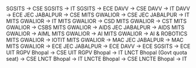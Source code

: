 SGSITS → CSE
SGSITS → IT
SGSITS → ECE
DAVV → CSE
DAVV → IT
DAVV → ECE
JEC JABALPUR → CSE
MITS GWALIOR → CSE
JEC JABALPUR → IT
MITS GWALIOR → IT
MITS GWALIOR → CSD
MITS GWALIOR → CST
MITS GWALIOR → CSBS
MITS GWALIOR → AIDS
JEC JABALPUR → AIDS
MITS GWALIOR → AIML
MITS GWALIOR → AI
MITS GWALIOR → AI & ROBOTICS
MITS GWALIOR → IOTIT
MITS GWALIOR → MAC
JEC JABALPUR → MAC
MITS GWALIOR → ECE
JEC JABALPUR → ECE
DAVV → ECE
SGSITS → ECE
UIT RGPV Bhopal → CSE
UIT RGPV Bhopal → IT
LNCT Bhopal (Govt quota seat) → CSE
LNCT Bhopal → IT
LNCTE Bhopal → CSE
LNCTE Bhopal → IT

